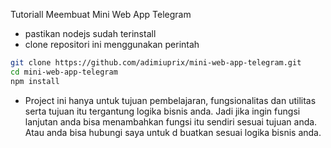 Tutoriall Meembuat Mini Web App Telegram

- pastikan nodejs sudah terinstall
- clone repositori ini menggunakan perintah
 ```bash
 git clone https://github.com/adimiuprix/mini-web-app-telegram.git
 cd mini-web-app-telegram
 npm install
 ```
- Project ini hanya untuk tujuan pembelajaran, fungsionalitas dan utilitas serta tujuan itu tergantung logika bisnis anda. Jadi jika ingin fungsi lanjutan anda bisa menambahkan fungsi itu sendiri sesuai tujuan anda. Atau anda bisa hubungi saya untuk d buatkan sesuai logika bisnis anda.